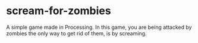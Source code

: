 scream-for-zombies
==================

A simple game made in Processing. In this game, you are being attacked by zombies the only way to get rid of them, is by screaming.